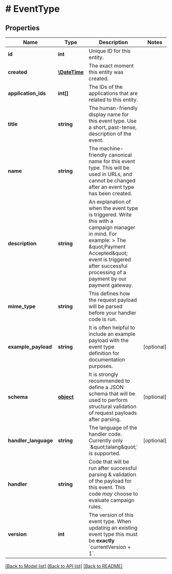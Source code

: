 # # EventType

## Properties

Name | Type | Description | Notes
------------ | ------------- | ------------- | -------------
**id** | **int** | Unique ID for this entity. | 
**created** | [**\DateTime**](\DateTime.md) | The exact moment this entity was created. | 
**application_ids** | **int[]** | The IDs of the applications that are related to this entity. | 
**title** | **string** | The human-friendly display name for this event type. Use a short, past-tense, description of the event. | 
**name** | **string** | The machine-friendly canonical name for this event type. This will be used in URLs, and cannot be changed after an event type has been created. | 
**description** | **string** | An explanation of when the event type is triggered. Write this with a campaign manager in mind. For example:  &gt; The \&quot;Payment Accepted\&quot; event is triggered after successful processing of a payment by our payment gateway. | 
**mime_type** | **string** | This defines how the request payload will be parsed before your handler code is run. | 
**example_payload** | **string** | It is often helpful to include an example payload with the event type definition for documentation purposes. | [optional] 
**schema** | [**object**](.md) | It is strongly recommended to define a JSON schema that will be used to perform structural validation of request payloads after parsing. | [optional] 
**handler_language** | **string** | The language of the handler code. Currently only &#x60;\&quot;talang\&quot;&#x60; is supported. | [optional] 
**handler** | **string** | Code that will be run after successful parsing &amp; validation of the payload for this event. This code _may_ choose to evaluate campaign rules. | 
**version** | **int** | The version of this event type. When updating an existing event type this must be **exactly** &#x60;currentVersion + 1&#x60;. | 

[[Back to Model list]](../../README.md#documentation-for-models) [[Back to API list]](../../README.md#documentation-for-api-endpoints) [[Back to README]](../../README.md)


